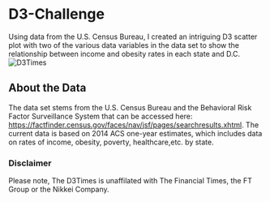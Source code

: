 # D3-Challenge

Using data from the U.S. Census Bureau, I created an intriguing D3 scatter plot with two of the various data variables in the data set to show the relationship between income and obesity rates in each state and D.C.
![D3Times](https://user-images.githubusercontent.com/54033512/70929949-c45d7b80-1ff9-11ea-9d86-cb19c99d8b3a.png)

## About the Data

The data set stems from the U.S. Census Bureau and the Behavioral Risk Factor Surveillance System that can be accessed here: https://factfinder.census.gov/faces/nav/jsf/pages/searchresults.xhtml. The current data is based on 2014 ACS one-year estimates, which includes data on rates of income, obesity, poverty, healthcare,etc. by state.

### Disclaimer
Please note, The D3Times is unaffilated with The Financial Times, the FT Group or the Nikkei Company.
